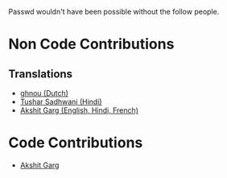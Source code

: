 Passwd wouldn't have been possible without the follow people.

# Non Code Contributions

## Translations

- [ghnou (Dutch)](https://git.ghnou.su/ghnou)
- [Tushar Sadhwani (Hindi)](https://github.com/tusharsadhwani)
- [Akshit Garg (English, Hindi, French)](https://github.com/gargakshit)

# Code Contributions

- [Akshit Garg](https://github.com/gargakshit)
